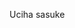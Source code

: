 Uciha sasuke

<!---
UcihaSasuke02/UcihaSasuke02 is a ✨ special ✨ repository because its `README.md` (this file) appears on your GitHub profile.
You can click the Preview link to take a look at your changes.
--->
